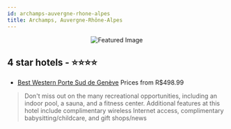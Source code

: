 ```yaml
---
id: archamps-auvergne-rhone-alpes
title: Archamps, Auvergne-Rhône-Alpes
---
```


<center><img src="https://i.travelapi.com/hotels/1000000/970000/966600/966501/59107f20_z.jpg" alt="Featured Image" /></center>


##  4 star hotels - ⭐️⭐️⭐️⭐️

-    [Best Western Porte Sud de Genève](https://us.hurb.com/hotels/archamps/best-western-porte-sud-de-geneve-JNP-JP153656?cmp=18055) Prices from R$498.99
   > Don't miss out on the many recreational opportunities, including an indoor pool, a sauna, and a fitness center. Additional features at this hotel include complimentary wireless Internet access, complimentary babysitting/childcare, and gift shops/news
